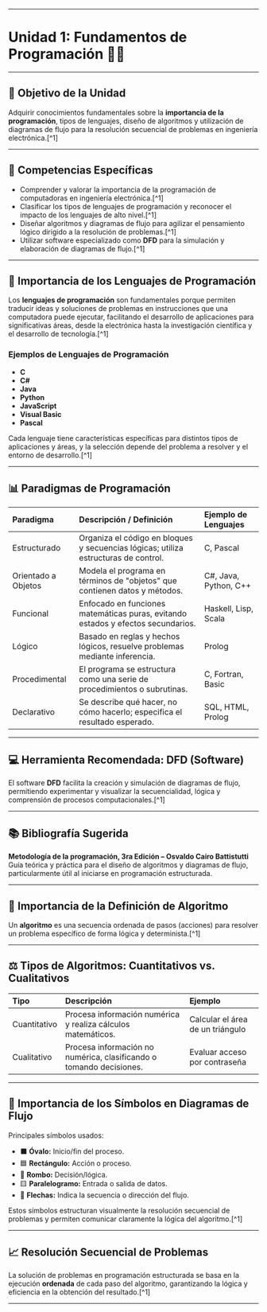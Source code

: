 ***

# Unidad 1: Fundamentos de Programación 👨‍💻


***

## 🎯 Objetivo de la Unidad

Adquirir conocimientos fundamentales sobre la **importancia de la programación**, tipos de lenguajes, diseño de algoritmos y utilización de diagramas de flujo para la resolución secuencial de problemas en ingeniería electrónica.[^1]

***

## 🏅 Competencias Específicas

- Comprender y valorar la importancia de la programación de computadoras en ingeniería electrónica.[^1]
- Clasificar los tipos de lenguajes de programación y reconocer el impacto de los lenguajes de alto nivel.[^1]
- Diseñar algoritmos y diagramas de flujo para agilizar el pensamiento lógico dirigido a la resolución de problemas.[^1]
- Utilizar software especializado como **DFD** para la simulación y elaboración de diagramas de flujo.[^1]

***

## 💬 Importancia de los Lenguajes de Programación

Los **lenguajes de programación** son fundamentales porque permiten traducir ideas y soluciones de problemas en instrucciones que una computadora puede ejecutar, facilitando el desarrollo de aplicaciones para significativas áreas, desde la electrónica hasta la investigación científica y el desarrollo de tecnología.[^1]

### Ejemplos de Lenguajes de Programación

- **C**
- **C\#**
- **Java**
- **Python**
- **JavaScript**
- **Visual Basic**
- **Pascal**

Cada lenguaje tiene características específicas para distintos tipos de aplicaciones y áreas, y la selección depende del problema a resolver y el entorno de desarrollo.[^1]

***

## 📊 Paradigmas de Programación

| Paradigma | Descripción / Definición | Ejemplo de Lenguajes |
| :-- | :-- | :-- |
| Estructurado | Organiza el código en bloques y secuencias lógicas; utiliza estructuras de control. | C, Pascal |
| Orientado a Objetos | Modela el programa en términos de "objetos" que contienen datos y métodos. | C\#, Java, Python, C++ |
| Funcional | Enfocado en funciones matemáticas puras, evitando estados y efectos secundarios. | Haskell, Lisp, Scala |
| Lógico | Basado en reglas y hechos lógicos, resuelve problemas mediante inferencia. | Prolog |
| Procedimental | El programa se estructura como una serie de procedimientos o subrutinas. | C, Fortran, Basic |
| Declarativo | Se describe qué hacer, no cómo hacerlo; especifica el resultado esperado. | SQL, HTML, Prolog |


***

## 💻 Herramienta Recomendada: DFD (Software)

El software **DFD** facilita la creación y simulación de diagramas de flujo, permitiendo experimentar y visualizar la secuencialidad, lógica y comprensión de procesos computacionales.[^1]

***

## 📚 Bibliografía Sugerida

**Metodología de la programación, 3ra Edición – Osvaldo Cairo Battistutti**
Guía teórica y práctica para el diseño de algoritmos y diagramas de flujo, particularmente útil al iniciarse en programación estructurada.

***

## 🧩 Importancia de la Definición de Algoritmo

Un **algoritmo** es una secuencia ordenada de pasos (acciones) para resolver un problema específico de forma lógica y determinista.[^1]

***

## ⚖️ Tipos de Algoritmos: Cuantitativos vs. Cualitativos

| Tipo | Descripción | Ejemplo |
| :-- | :-- | :-- |
| Cuantitativo | Procesa información numérica y realiza cálculos matemáticos. | Calcular el área de un triángulo |
| Cualitativo | Procesa información no numérica, clasificando o tomando decisiones. | Evaluar acceso por contraseña |


***

## 🔄 Importancia de los Símbolos en Diagramas de Flujo

Principales símbolos usados:

- ⬛ **Óvalo:** Inicio/fin del proceso.
- 🟦 **Rectángulo:** Acción o proceso.
- 🔷 **Rombo:** Decisión/lógica.
- 🟨 **Paralelogramo:** Entrada o salida de datos.
- 🔽 **Flechas:** Indica la secuencia o dirección del flujo.

Estos símbolos estructuran visualmente la resolución secuencial de problemas y permiten comunicar claramente la lógica del algoritmo.[^1]

***

## 📈 Resolución Secuencial de Problemas

La solución de problemas en programación estructurada se basa en la ejecución **ordenada** de cada paso del algoritmo, garantizando la lógica y eficiencia en la obtención del resultado.[^1]

***